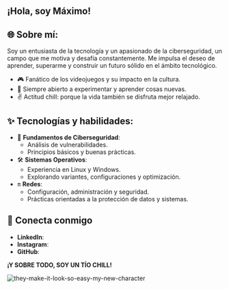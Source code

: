 ¡Hola, soy Máximo!
----------------------

🌐 **Sobre mí**:
--------------------------------------------------------
Soy un entusiasta de la tecnología y un apasionado de la ciberseguridad, un campo que me motiva y desafía constantemente. Me impulsa el deseo de aprender, superarme y construir un futuro sólido en el ámbito tecnológico.
  + 🎮 Fanático de los videojuegos y su impacto en la cultura.
  + 🌌 Siempre abierto a experimentar y aprender cosas nuevas.
  + ✌️ Actitud chill: porque la vida también se disfruta mejor relajado.

✨ **Tecnologías y habilidades**:
---------------------------------
+ 🔧 **Fundamentos de Ciberseguridad**:
  * Análisis de vulnerabilidades.
  * Principios básicos y buenas prácticas.
+ 🛠️ **Sistemas Operativos**:
  * Experiencia en Linux y Windows.
  * Explorando variantes, configuraciones y optimización.
+ 🔛 **Redes**:
  * Configuración, administración y seguridad.
  * Prácticas orientadas a la protección de datos y sistemas.

📲 **Conecta conmigo**
-----------------------
+ **LinkedIn**: 
+ **Instagram**: 
+ **GitHub**: 

**¡Y SOBRE TODO, SOY UN TÍO CHILL!**

![they-make-it-look-so-easy-my-new-character](https://github.com/user-attachments/assets/229d9a0f-76c0-4823-821a-1bf08b5c97b5)
